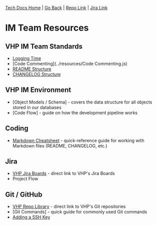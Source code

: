 [Tech Docs Home](https://vhp1946.github.io) | [Go Back](../) | [Repo Link](https://github.com/VHP1946/VHP1946.github.io) | [Jira Link](https://vhp.atlassian.net)

# IM Team Resources

## VHP IM Team Standards  
- [Logging Time](./sops#logging-time)
- [Code Commenting](../resources/Code Commenting.js)
- [README Structure](./sops#readme-structure)
- [CHANGELOG Structure](./sops#changelog-structure)

## VHP IM Environment
- [Object Models / Schema] - covers the data structure for all objects stored in our databases
- [Code Flow] - guide on how the development pipeline works

## Coding
- [Markdown Cheatsheet](https://github.com/adam-p/markdown-here/wiki/Markdown-Cheatsheet) - quick-reference guide for working with Markdown files (README, CHANGELOG, etc.)

## Jira
- [VHP Jira Boards](https://vhp.atlassian.net) - direct link to VHP's Jira Boards
- Project Flow

## Git / GitHub
- [VHP Repo Library](https://github.com/orgs/VHP1946/repositories) - direct link to VHP's Git repositories
- [Git Commands] - quick guide for commonly used Git commands
- [Adding a SSH Key](https://docs.github.com/en/authentication/connecting-to-github-with-ssh/generating-a-new-ssh-key-and-adding-it-to-the-ssh-agent)

